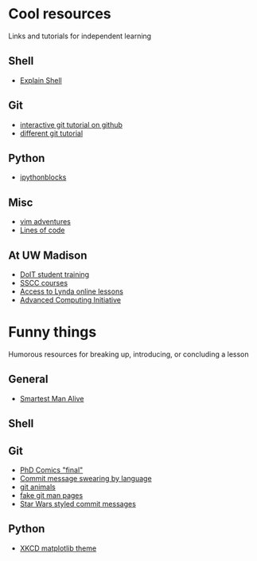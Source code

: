# Cool resources

Links and tutorials for independent learning

## Shell
* [Explain Shell](http://explainshell.com/)

## Git
* [interactive git tutorial on github](https://try.github.io/levels/1/challenges/1) 
* [different git tutorial](http://pcottle.github.io/learnGitBranching/)

## Python
* [ipythonblocks](http://ipythonblocks.org/)

## Misc
* [vim adventures](http://vim-adventures.com/)
* [Lines of code](http://ilovecharts.tumblr.com/post/65446053343/so-much-code)

## At UW Madison
* [DoIT student training](https://sts.doit.wisc.edu/index.aspx)
* [SSCC courses](https://www.ssc.wisc.edu/sscc_jsp/training/index.jsp)
* [Access to Lynda online lessons](https://www.doit.wisc.edu/services/online-training/)
* [Advanced Computing Initiative](http://aci.wisc.edu/services/large-scale/)

# Funny things

Humorous resources for breaking up, introducing, or concluding a lesson

## General
* [Smartest Man Alive](http://whatshouldwecallgradschool.tumblr.com/post/98911397272/when-i-successfully-debug-my-sas-code)

## Shell

## Git
* [PhD Comics "final"](http://www.phdcomics.com/comics.php?f=1531)
* [Commit message swearing by language](http://ilovecharts.tumblr.com/post/75840947391/chriscodes-percentage-of-github-commit-messages)
* [git animals](http://git-animals.tumblr.com/)
* [fake git man pages](http://git-man-page-generator.lokaltog.net/)
* [Star Wars styled commit messages](http://starlogs.net)

## Python
* [XKCD matplotlib theme](http://matplotlib.org/examples/showcase/xkcd.html)
